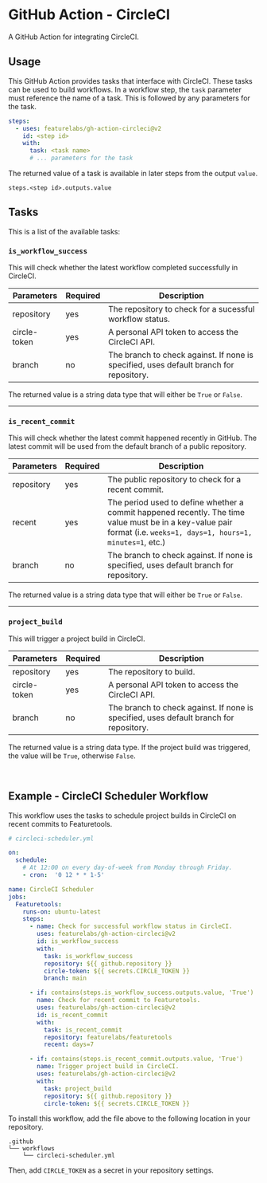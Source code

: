 # GitHub Action - CircleCI

A GitHub Action for integrating CircleCI.

## Usage

This GitHub Action provides tasks that interface with CircleCI. These tasks can be used to build workflows. In a workflow step, the `task` parameter must reference the name of a task. This is followed by any parameters for the task.

```yaml
steps:
  - uses: featurelabs/gh-action-circleci@v2
    id: <step id>
    with:
      task: <task name>
      # ... parameters for the task
```

The returned value of a task is available in later steps from the output `value`.

```
steps.<step id>.outputs.value
```

## Tasks

This is a list of the available tasks:

### `is_workflow_success`

This will check whether the latest workflow completed successfully in CircleCI.

| Parameters   | Required | Description                                                                            |
|--------------|----------|----------------------------------------------------------------------------------------|
| repository   | yes      | The repository to check for a sucessful workflow status.                               |
| circle-token | yes      | A personal API token to access the CircleCI API.                                       |
| branch       | no       | The branch to check against. If none is specified, uses default branch for repository. |

The returned value is a string data type that will either be `True` or `False`.

<hr>

### `is_recent_commit`

This will check whether the latest commit happened recently in GitHub. The latest commit will be used from the default branch of a public repository.

| Parameters | Required | Description                                                                                                                                                        |
|------------|----------|--------------------------------------------------------------------------------------------------------------------------------------------------------------------|
| repository | yes      | The public repository to check for a recent commit.                                                                                                                |
| recent     | yes      | The period used to define whether a commit happened recently. The time value must be in a key-value pair format (i.e. `weeks=1, days=1, hours=1, minutes=1`, etc.) |
| branch     | no       | The branch to check against. If none is specified, uses default branch for repository.                                                                             |

The returned value is a string data type that will either be `True` or `False`.

<hr>

### `project_build`

This will trigger a project build in CircleCI.

| Parameters   | Required | Description                                                                                          |
|--------------|----------|------------------------------------------------------------------------------------------------------|
| repository   | yes      | The repository to build.                                                                             |
| circle-token | yes      | A personal API token to access the CircleCI API.                                                     |
| branch       | no       | The branch to check against. If none is specified, uses default branch for repository.               |

The returned value is a string data type. If the project build was triggered, the value will be `True`, otherwise `False`.

<br>

## Example - CircleCI Scheduler Workflow

This workflow uses the tasks to schedule project builds in CircleCI on recent commits to Featuretools.

```yaml
# circleci-scheduler.yml

on:
  schedule:
    # At 12:00 on every day-of-week from Monday through Friday.
    - cron:  '0 12 * * 1-5'

name: CircleCI Scheduler
jobs:
  Featuretools:
    runs-on: ubuntu-latest
    steps:
      - name: Check for successful workflow status in CircleCI.
        uses: featurelabs/gh-action-circleci@v2
        id: is_workflow_success
        with:
          task: is_workflow_success
          repository: ${{ github.repository }}
          circle-token: ${{ secrets.CIRCLE_TOKEN }}
          branch: main

      - if: contains(steps.is_workflow_success.outputs.value, 'True')
        name: Check for recent commit to Featuretools.
        uses: featurelabs/gh-action-circleci@v2
        id: is_recent_commit
        with:
          task: is_recent_commit
          repository: featurelabs/featuretools
          recent: days=7

      - if: contains(steps.is_recent_commit.outputs.value, 'True')
        name: Trigger project build in CircleCI.
        uses: featurelabs/gh-action-circleci@v2
        with:
          task: project_build
          repository: ${{ github.repository }}
          circle-token: ${{ secrets.CIRCLE_TOKEN }}
```

To install this workflow, add the file above to the following location in your repository.

```
.github
└── workflows
    └── circleci-scheduler.yml
```

Then, add `CIRCLE_TOKEN` as a secret in your repository settings.
